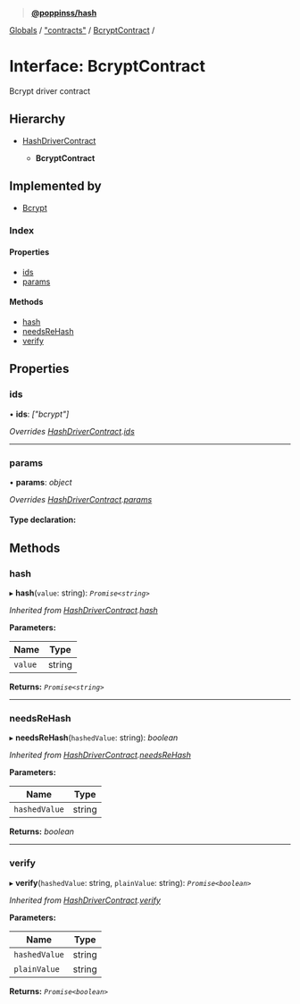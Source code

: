 > **[@poppinss/hash](../README.md)**

[Globals](../README.md) / ["contracts"](../modules/_contracts_.md) / [BcryptContract](_contracts_.bcryptcontract.md) /

# Interface: BcryptContract

Bcrypt driver contract

## Hierarchy

* [HashDriverContract](_contracts_.hashdrivercontract.md)

  * **BcryptContract**

## Implemented by

* [Bcrypt](../classes/_drivers_bcrypt_.bcrypt.md)

### Index

#### Properties

* [ids](_contracts_.bcryptcontract.md#ids)
* [params](_contracts_.bcryptcontract.md#params)

#### Methods

* [hash](_contracts_.bcryptcontract.md#hash)
* [needsReHash](_contracts_.bcryptcontract.md#needsrehash)
* [verify](_contracts_.bcryptcontract.md#verify)

## Properties

###  ids

• **ids**: *["bcrypt"]*

*Overrides [HashDriverContract](_contracts_.hashdrivercontract.md).[ids](_contracts_.hashdrivercontract.md#ids)*

___

###  params

• **params**: *object*

*Overrides [HashDriverContract](_contracts_.hashdrivercontract.md).[params](_contracts_.hashdrivercontract.md#params)*

#### Type declaration:

## Methods

###  hash

▸ **hash**(`value`: string): *`Promise<string>`*

*Inherited from [HashDriverContract](_contracts_.hashdrivercontract.md).[hash](_contracts_.hashdrivercontract.md#hash)*

**Parameters:**

Name | Type |
------ | ------ |
`value` | string |

**Returns:** *`Promise<string>`*

___

###  needsReHash

▸ **needsReHash**(`hashedValue`: string): *boolean*

*Inherited from [HashDriverContract](_contracts_.hashdrivercontract.md).[needsReHash](_contracts_.hashdrivercontract.md#needsrehash)*

**Parameters:**

Name | Type |
------ | ------ |
`hashedValue` | string |

**Returns:** *boolean*

___

###  verify

▸ **verify**(`hashedValue`: string, `plainValue`: string): *`Promise<boolean>`*

*Inherited from [HashDriverContract](_contracts_.hashdrivercontract.md).[verify](_contracts_.hashdrivercontract.md#verify)*

**Parameters:**

Name | Type |
------ | ------ |
`hashedValue` | string |
`plainValue` | string |

**Returns:** *`Promise<boolean>`*